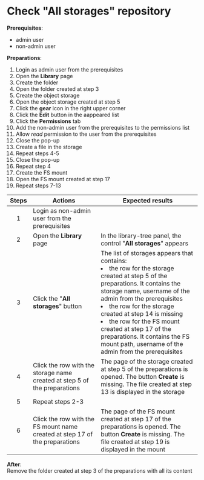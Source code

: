 # Check "All storages" repository

**Prerequisites**:

- admin user
- non-admin user

**Preparations**:

1. Login as admin user from the prerequisites
2. Open the **Library** page
3. Create the folder
4. Open the folder created at step 3
5. Create the object storage
6. Open the object storage created at step 5
7. Click the **gear** icon in the right upper corner
8. Click the **Edit** button in the aappeared list
9. Click the **Permissions** tab
10. Add the non-admin user from the prerequisites to the permissions list
11. Allow _read_ permission to the user from the prerequisites
12. Close the pop-up
13. Create a file in the storage
14. Repeat steps 4-5
15. Close the pop-up
16. Repeat step 4
17. Create the FS mount
18. Open the FS mount created at step 17
19. Repeat steps 7-13

| Steps | Actions | Expected results |
| :---: | --- | --- |
| 1 | Login as non-admin user from the prerequisites | |
| 2 | Open the **Library** page | In the library-tree panel, the control "**All storages**" appears |
| 3 | Click the "**All storages**" button | The list of storages appears that contains: <li> the row for the storage created at step 5 of the preparations. It contains the storage name, username of the admin from the prerequisites <li> the row for the storage created at step 14 is missing <li> the row for the FS mount created at step 17 of the preparations. It contains the FS mount path, username of the admin from the prerequisites |
| 4 | Click the row with the storage name created at step 5 of the preparations | The page of the storage created at step 5 of the preparations is opened. The button **Create** is missing. The file created at step 13 is displayed in the storage |
| 5 | Repeat steps 2-3 | |
| 6 | Click the row with the FS mount name created at step 17 of the preparations | The page of the FS mount created at step 17 of the preparations is opened. The button **Create** is missing. The file created at step 19 is displayed in the mount |

**After**:  
Remove the folder created at step 3 of the preparations with all its content